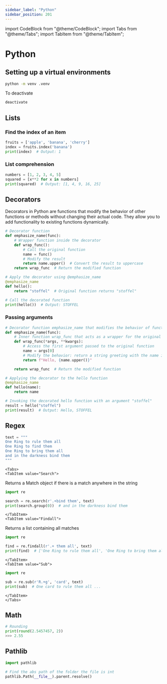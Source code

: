 ```yaml
---
sidebar_label: "Python"
sidebar_position: 201
---
```


import CodeBlock from "@theme/CodeBlock";
import Tabs from "@theme/Tabs";
import TabItem from "@theme/TabItem";

# Python

## Setting up a virtual environments

```bash
python -m venv .venv
```

To deactivate 

```bash
deactivate
```

## Lists

### Find the index of an item

```python
fruits = ['apple', 'banana', 'cherry']
index = fruits.index('banana')
print(index)  # Output: 1
```

### List comprehension

```python
numbers = [1, 2, 3, 4, 5]
squared = [x**2 for x in numbers]
print(squared)  # Output: [1, 4, 9, 16, 25]
```

## Decorators

Decorators in Python are functions that modify the behavior of other functions or methods without changing their actual code. They allow you to add functionality to existing functions dynamically.

```python
# Decorator function
def emphasize_name(func):
    # Wrapper function inside the decorator
    def wrap_func():
        # Call the original function
        name = func()
        # Modify the result
        return name.upper()  # Convert the result to uppercase
    return wrap_func  # Return the modified function

# Apply the decorator using @emphasize_name
@emphasize_name
def hello():
    return "stoffel"  # Original function returns "stoffel"

# Call the decorated function
print(hello())  # Output: STOFFEL
```

### Passing arguments

```python
# Decorator function emphasize_name that modifies the behavior of functions
def emphasize_name(func):
    # Inner function wrap_func that acts as a wrapper for the original function
    def wrap_func(*args, **kwargs):
        # Access the first argument passed to the original function
        name = args[0]
        # Modify the behavior: return a string greeting with the name in uppercase
        return f"Hello, {name.upper()}"

    return wrap_func  # Return the modified function

# Applying the decorator to the hello function
@emphasize_name
def hello(name):
    return name

# Invoking the decorated hello function with an argument "stoffel"
result = hello("stoffel")
print(result)  # Output: Hello, STOFFEL
```

## Regex

```python
text = """
One Ring to rule them all
One Ring to find them
One Ring to bring them all
and in the darkness bind them
"""
```

```mdx-code-block
<Tabs>
<TabItem value="Search">
```

Returns a Match object if there is a match anywhere in the string

```python
import re

search = re.search(r'.+bind them', text)
print(search.group(0))  # and in the darkness bind them
```

```mdx-code-block
</TabItem>
<TabItem value="Findall">
```

Returns a list containing all matches

```python
import re

find = re.findall(r'.+ them all', text)
print(find)  # ['One Ring to rule them all', 'One Ring to bring them all']
```

```mdx-code-block
</TabItem>
<TabItem value="Sub">
```

```python
import re

sub = re.sub(r'R.+g', 'card', text)
print(sub)  # One card to rule them all ...
```

```mdx-code-block
</TabItem>
</Tabs>
```

## Math

```python
# Rounding
print(round(2.5457457, 2))
>>> 2.55
```

## Pathlib

```python
import pathlib

# Find the abs path of the folder the file is int
pathlib.Path(__file__).parent.resolve()
```
